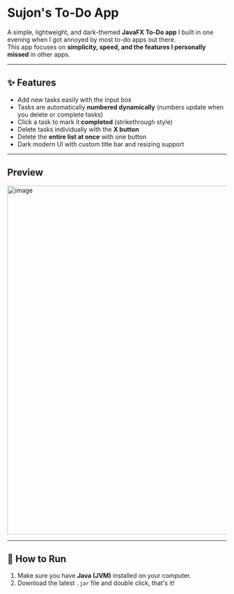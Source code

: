 # Sujon's To-Do App

A simple, lightweight, and dark-themed **JavaFX To-Do app** I built in one evening when I got annoyed by most to-do apps out there.  
This app focuses on **simplicity, speed, and the features I personally missed** in other apps.

---

## ✨ Features

- Add new tasks easily with the input box  
- Tasks are automatically **numbered dynamically** (numbers update when you delete or complete tasks)  
- Click a task to mark it **completed** (strikethrough style)  
- Delete tasks individually with the **X button**  
- Delete the **entire list at once** with one button  
- Dark modern UI with custom title bar and resizing support  

---

## Preview

<img width="800" height="800" alt="image" src="https://github.com/user-attachments/assets/eebe0b93-69ce-4f80-91d4-5d9ba59373a2" />


---

## 🚀 How to Run

1. Make sure you have **Java (JVM)** installed on your computer.  
2. Download the latest `.jar` file and double click, that's it!
